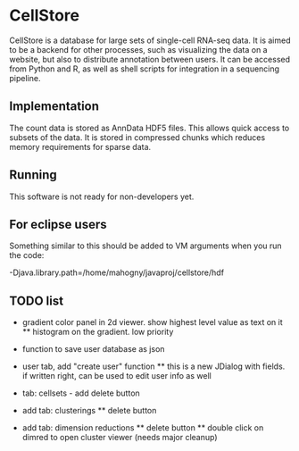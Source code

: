 CellStore
=========

CellStore is a database for large sets of single-cell RNA-seq data. It is aimed to be a backend for other processes, such as visualizing the
data on a website, but also to distribute annotation between users. It can be accessed from Python and R, as well as shell scripts for
integration in a sequencing pipeline.

Implementation
--------------

The count data is stored as AnnData HDF5 files. This allows quick access to subsets of the data. It is stored in compressed chunks which
reduces memory requirements for sparse data.



Running
-------

This software is not ready for non-developers yet.

For eclipse users
-----------------

Something similar to this should be added to VM arguments when you run the code:

-Djava.library.path=/home/mahogny/javaproj/cellstore/hdf



TODO list
---------


* gradient color panel in 2d viewer. show highest level value as text on it
** histogram on the gradient. low priority

* function to save user database as json
* user tab, add "create user" function
** this is a new JDialog with fields. if written right, can be used to edit user info as well

* tab: cellsets - add delete button

* add tab: clusterings
**	delete button

* add tab: dimension reductions
** delete button
** double click on dimred to open cluster viewer (needs major cleanup)
